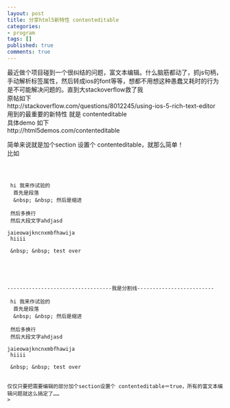 ```yaml
---
layout: post
title: 分享html5新特性 contenteditable
categories:
- program
tags: []
published: true
comments: true
---
```

<p>最近做个项目碰到一个很纠结的问题，富文本编辑。什么脑筋都动了，抓js句柄，手动解析标签属性，然后转成ios的font等等，想都不用想这种愚蠢又耗时的行为是不可能解决问题的。直到大stackoverflow救了我<br />
原帖如下<br />
http://stackoverflow.com/questions/8012245/using-ios-5-rich-text-editor<br />
用到的最重要的新特性 就是 contenteditable<br />
具体demo 如下<br />
http://html5demos.com/contenteditable</p>

<p>简单来说就是加个section 设置个 contenteditable，就那么简单！<br />
比如

```



 hi 我来作试验的
  首先是段落
  &nbsp; &nbsp; 然后是缩进  

 然后多换行  
 然后大段文字ahdjasd  

jaieowajkncnxmbfhawija
 hiiii

 &nbsp; &nbsp; test over





----------------------------------我是分割线-------------------------

 hi 我来作试验的
  首先是段落
  &nbsp; &nbsp; 然后是缩进  

 然后多换行  
 然后大段文字ahdjasd  

jaieowajkncnxmbfhawija
 hiiii

 &nbsp; &nbsp; test over


仅仅只要把需要编辑的部分加个section设置个 contenteditable＝true，所有的富文本编辑问题就这么搞定了……
>

```
